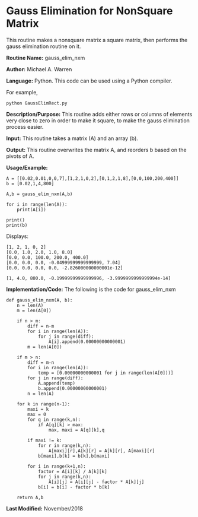 # Gauss Elimination for NonSquare Matrix 
This routine makes a nonsquare matrix a square matrix, then performs the gauss elimination routine on it.

**Routine Name:**           gauss_elim_nxm

**Author:** Michael A. Warren

**Language:** Python. This code can be used using a Python compiler.

For example,

    python GaussElimRect.py

**Description/Purpose:** This routine adds either rows or columns of elements very close to zero in order to make it square, to make the gauss elimination process easier.

**Input:** This routine takes a matrix (A) and an array (b).

**Output:** This routine overwrites the matrix A, and reorders b based on the pivots of A.

**Usage/Example:**

	A = [[0.02,0.01,0,0,7],[1,2,1,0,2],[0,1,2,1,8],[0,0,100,200,400]]
	b = [0.02,1,4,800]
	
	A,b = gauss_elim_nxm(A,b)

	for i in range(len(A)):
	    print(A[i])
	
	print()
	print(b)

Displays:

	[1, 2, 1, 0, 2]
	[0.0, 1.0, 2.0, 1.0, 8.0]
	[0.0, 0.0, 100.0, 200.0, 400.0]
	[0.0, 0.0, 0.0, -0.04999999999999999, 7.04]
	[0.0, 0.0, 0.0, 0.0, -2.826000000000001e-12]

	[1, 4.0, 800.0, -0.19999999999999996, -3.9999999999999994e-14]

**Implementation/Code:** The following is the code for gauss_elim_nxm

	def gauss_elim_nxm(A, b):
	    n = len(A)
	    m = len(A[0])

	    if n > m:
	        diff = n-m
	        for i in range(len(A)):
	            for j in range(diff):
	                A[i].append(0.00000000000001)
	        m = len(A[0])

	    if m > n:
	        diff = m-n
	        for i in range(len(A)):
	            temp = [0.00000000000001 for j in range(len(A[0]))]
	        for j in range(diff):
	            A.append(temp)
	            b.append(0.00000000000001)
	        n = len(A)

	    for k in range(n-1):
	        maxi = k
	        max = 0
	        for q in range(k,n):
	            if A[q][k] > max:
	                max, maxi = A[q][k],q

	        if maxi != k:
	            for r in range(k,n):
	                A[maxi][r],A[k][r] = A[k][r], A[maxi][r]
	            b[maxi],b[k] = b[k],b[maxi]

	        for i in range(k+1,n):
	            factor = A[i][k] / A[k][k]
	            for j in range(k,n):
	                A[i][j] = A[i][j] - factor * A[k][j]
	            b[i] = b[i] - factor * b[k]

	    return A,b

**Last Modified:** November/2018
